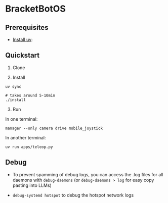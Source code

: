 # BracketBotOS

## Prerequisites
- [Install uv](https://docs.astral.sh/uv/getting-started/installation/): 

## Quickstart
1. Clone


2. Install

```
uv sync
```

```
# takes around 5-10min
./install
```

3. Run

In one terminal:
```
manager --only camera drive mobile_joystick
```

In another terminal:

```
uv run apps/teleop.py
```

## Debug

- To prevent spamming of debug logs, you can access the .log files for all daemons with `debug-daemons` (or `debug-daemons > log` for easy copy pasting into LLMs)

- `debug-systemd hotspot` to debug the hotspot network logs
